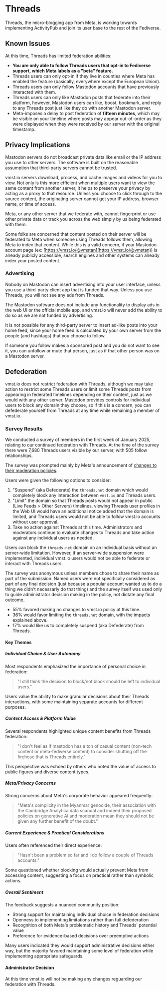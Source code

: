 # Threads

Threads, the micro-blogging app from Meta, is working towards implementing ActivityPub and join its user base to the rest of the Fediverse.

## Known Issues

At this time, Threads has limited federation abilities:

- **You are only able to follow Threads users that opt-in to Fediverse support, which Meta labels as a "beta" feature.**
- Threads users can only opt-in if they live in counties where Meta has enabled the feature (basically, everywhere except the European Union).
- Threads users can only follow Mastodon accounts that have previously interacted with them.
- Threads users can only like Mastodon posts that federate into their platform, however, Mastodon users can like, boost, bookmark, and reply to any Threads post just like they do with another Mastodon server.
- Meta-imposes a delay to post federation of **fifteen minutes**, which may be visible on your timeline where posts may appear out-of-order as they were displayed when they were received by our server with the original timestamp.

## Privacy Implications

Mastodon servers do not broadcast private data like email or the IP address you use to other servers.
The software is built on the reasonable assumption that third-party servers cannot be trusted.

vmst.io servers download, process, and cache images and videos for you to view. Not only is this more efficient when multiple users want to view the same content from another server, it helps to preserve your privacy by acting as a proxy to that resource.
Unless you choose to click through to the source content, the originating server cannot get your IP address, browser name, or time of access.

Meta, or any other server that we federate with, cannot fingerprint or use other private data or track you across the web simply by us being federated with them.

Some folks are concerned that content posted on their server will be federated to Meta when someone using Threads follows them, allowing Meta to index that content.
While this is a valid concern, if your Mastodon account page (ex: [https://vmst.io/@vmstan](https://vmst.io/@vmstan)) is already publicly accessible, search engines and other systems can already index your posted content.

### Advertising

Nobody on Mastodon can insert advertising into your user interface, unless you use a third-party client app that is funded that way.
Unless you use Threads, you will not see any ads from Threads.

The Mastodon software does not include any functionality to display ads in the web UI or the official mobile app, and vmst.io will never add the ability to do so as we are not funded by advertising.

It is not possible for any third-party server to insert ad-like posts into your home feed, since your home feed is calculated by your own server from the people (and hashtags) that you choose to follow.

If someone you follow makes a sponsored post and you do not want to see it, you can unfollow or mute that person, just as if that other person was on a Mastodon server.

## Defederation

vmst.io does not restrict federation with Threads, although we may take action to restrict some Threads users or limit some Threads posts from appearing in federated timelines depending on their content, just as we would with any other server.
Mastodon provides controls for individual users to block any domain they choose, so if this is a concern, you can defederate yourself from Threads at any time while remaining a member of vmst.io.

### Survey Results

We conducted a survey of members in the first week of January 2025, relating to our continued federation with Threads.
At the time of the survey there were 7,680 Threads users visible by our server, with 505 follow relationships.

The survey was prompted mainly by Meta's announcement of [changes to their moderation policies](https://www.theverge.com/2025/1/7/24338471/meta-hate-speech-hateful-conduct-policy-moderation).

Users were given the following options to consider:

1. "Suspend" (aka Defederate) the `threads.net` domain which would completely block any interaction between `vmst.io` and Threads users.
2. "Limit" the domain so that Threads posts would not appear in public (Live Feeds > Other Servers) timelines, viewing Threads user profiles in the Web UI would have an additional notice added that the domain is limited, and Threads users would not be able to follow vmst.io accounts without user approval.
3. Take no action against Threads at this time. Administrators and moderators continue to evaluate changes to Threads and take action against any individual users as needed.

Users can block the `threads.net` domain on an individual basis without an server-wide limitation.
However, if an server-wide suspension were implemented, individual vmst.io users would not be able to federate or interact with Threads users.

The survey was anonymous unless members chose to share their name as part of the submission.
Named users were not specifically considered as part of any final decision (just because a popular account wanted us to do a thing we didn't necessarly do that thing) and the survey itself was used only to guide administrator decision making in the policy, not dictate any final outcome.

- 55% favored making no changes to vmst.io policy at this time.
- 36% would favor limiting the `threads.net` domain, with the impacts explained above.
- 17% would like us to completely suspend (aka Defederate) from Threads.

#### Key Themes

##### Individual Choice & User Autonomy

Most respondents emphasized the importance of personal choice in federation:

> "I still think the decision to block/not block should be left to individual users."

Users value the ability to make granular decisions about their Threads interactions, with some maintaining separate accounts for different purposes.

##### Content Access & Platform Value

Several respondents highlighted unique content benefits from Threads federation:

> "I don't feel as if mastodon has a ton of casual content (non-tech content or meta-fediverse content) to consider shutting off the firehose that is Threads entirely."

This perspective was echoed by others who noted the value of access to public figures and diverse content types.

##### Meta/Privacy Concerns

Strong concerns about Meta's corporate behavior appeared frequently:

> "Meta's complicity in the Myanmar genocide, their association with the Cambridge Analytica data scandal and indeed their proposed policies on generative AI and moderation mean they should not be given any further benefit of the doubt."

##### Current Experience & Practical Considerations

Users often referenced their direct experience:

> "Hasn't been a problem so far and I do follow a couple of Threads accounts."

Some questioned whether blocking would actually prevent Meta from accessing content, suggesting a focus on practical rather than symbolic actions.

##### Overall Sentiment

The feedback suggests a nuanced community position:

- Strong support for maintaining individual choice in federation decisions
- Openness to implementing limitations rather than full defederation
- Recognition of both Meta's problematic history and Threads' potential value
- Preference for evidence-based decisions over preemptive actions

Many users indicated they would support administrative decisions either way, but the majority favored maintaining some level of federation while implementing appropriate safeguards.

#### Administrator Decision

At this time vmst.io will not be making any changes reguarding our federation with Threads.